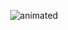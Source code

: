 <p align="center">
  <img src="https://user-images.githubusercontent.com/95216160/153359162-f3d164d9-1ee8-426b-bb12-f7d8399f954d.gif" alt="animated" />
</p>

